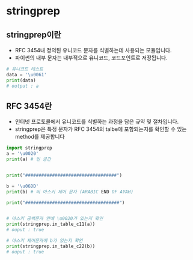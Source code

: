 # stringprep

## stringprep이란
- RFC 3454내 정의된 유니코드 문자를 식별하는데 사용되는 모듈입니다.
- 파이썬의 내부 문자는 내부적으로 유니코드, 코드포인트로 저장됩니다.

```py
# 유니코드 테스트
data = '\u0061' 
print(data)
# output : a
```

## RFC 3454란
- 인터넷 프로토콜에서 유니코드를 식별하는 과정을 담은 규약 및 절차입니다.
- stringprep은 특정 문자가 RFC 3454의 talbe에 포함되는지를 확인할 수 있는 method를 제공합니다 

```python
import stringprep
a = '\u0020'
print(a) # 빈 공간


print("##################################")

b = '\u06DD'
print(b) # 비 아스키 제어 문자 (ARABIC END OF AYAH)

print("###################################")


# 아스키 공백문자 안에 \u0020가 있는지 확인
print(stringprep.in_table_c11(a))
# ouput : true

# 아스키 제어문자에 b가 있는지 확인
print(stringprep.in_table_c22(b))
# ouput : true
```


